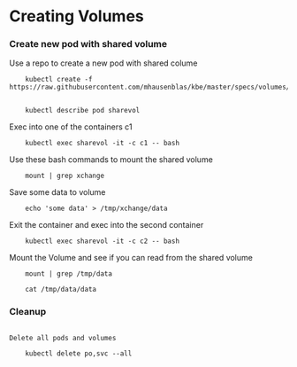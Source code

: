 # Creating Volumes


### Create new pod with shared volume



Use a repo to create a new pod with shared colume

```
	kubectl create -f https://raw.githubusercontent.com/mhausenblas/kbe/master/specs/volumes/pod.yaml


	kubectl describe pod sharevol
```

Exec into one of the containers c1
```
	kubectl exec sharevol -it -c c1 -- bash
```
Use these bash commands to mount the shared volume
```
	mount | grep xchange
```
Save some data to volume
```
	echo 'some data' > /tmp/xchange/data
```
Exit the container and exec into the second container
```
	kubectl exec sharevol -it -c c2 -- bash
```
Mount the Volume and see if you can read from the shared volume
```
	mount | grep /tmp/data

	cat /tmp/data/data
```

### Cleanup

```

Delete all pods and volumes

	kubectl delete po,svc --all

```


